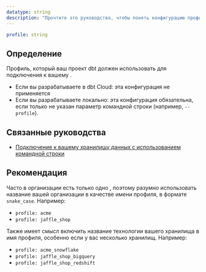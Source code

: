 ```yaml
---
datatype: string
description: "Прочтите это руководство, чтобы понять конфигурацию профиля в dbt."
---
```

<File name='dbt_project.yml'>

```yml
profile: string
```

</File>

## Определение
Профиль, который ваш проект dbt должен использовать для подключения к вашему <Term id="data-warehouse" />.
* Если вы разрабатываете в dbt Cloud: эта конфигурация не применяется
* Если вы разрабатываете локально: эта конфигурация обязательна, если только не указан параметр командной строки (например, `--profile`).

## Связанные руководства
* [Подключение к вашему хранилищу данных с использованием командной строки](/docs/core/connect-data-platform/connection-profiles#connecting-to-your-warehouse-using-the-command-line)

## Рекомендация
Часто в организации есть только одно <Term id="data-warehouse" />, поэтому разумно использовать название вашей организации в качестве имени профиля, в формате `snake_case`. Например:
* `profile: acme`
* `profile: jaffle_shop`

Также имеет смысл включить название технологии вашего хранилища в имя профиля, особенно если у вас несколько хранилищ. Например:
* `profile: acme_snowflake`
* `profile: jaffle_shop_bigquery`
* `profile: jaffle_shop_redshift`